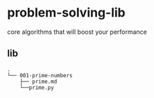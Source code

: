# problem-solving-lib
core algorithms that will boost your performance

## lib
```
.
└── 001-prime-numbers
    ├── prime.md
    └──prime.py
```
